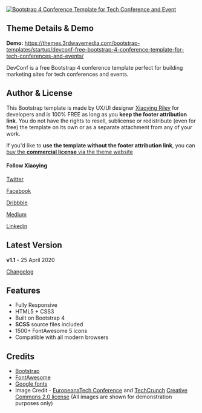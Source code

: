 <a href="https://themes.3rdwavemedia.com/bootstrap-templates/startup/devconf-free-bootstrap-4-conference-template-for-tech-conferences-and-events/" target="_blank"><img src="https://themes.3rdwavemedia.com/wp-content/uploads/2019/07/Bootstrap-Tech-Conference-Template-DevConf-Pormo.jpg" alt="Bootstrap 4 Conference Template for Tech Conference and Event" /></a>

## Theme Details & Demo

**Demo:** https://themes.3rdwavemedia.com/bootstrap-templates/startup/devconf-free-bootstrap-4-conference-template-for-tech-conferences-and-events/

DevConf is a free Bootstrap 4 conference template perfect for building marketing sites for tech conferences and events. 

## Author & License

This Bootstrap template is made by UX/UI designer [Xiaoying Riley](https://twitter.com/3rdwave_themes) for developers and is 100% FREE as long as you **keep the footer attribution link**. You do not have the rights to resell, sublicense or redistribute (even for free) the template on its own or as a separate attachment from any of your work.

If you'd like to **use the template without the footer attribution link**, you can [buy the **commercial license** via the theme website](https://themes.3rdwavemedia.com/bootstrap-templates/free/devconf-free-bootstrap-4-conference-template-for-tech-conferences-and-events/)

#### Follow Xiaoying

[Twitter](https://twitter.com/3rdwave_themes)

[Facebook](https://www.facebook.com/3rdwavethemes/)

[Dribbble](https://dribbble.com/Xiaoying)

[Medium](https://medium.com/@3rdwave_themes)

[Linkedin](https://uk.linkedin.com/in/xiaoying)


## Latest Version
**v1.1** - 25 April 2020

[Changelog](https://themes.3rdwavemedia.com/bootstrap-templates/startup/devconf-free-bootstrap-4-conference-template-for-tech-conferences-and-events/?target=changelog)


## Features

-  Fully Responsive
-  HTML5 + CSS3
-  Built on Bootstrap 4
-  **SCSS** source files included
-  1500+ FontAwesome 5 icons
-  Compatible with all modern browsers

## Credits
- [Bootstrap](https://getbootstrap.com/)
- [FontAwesome](https://fortawesome.github.io/Font-Awesome/)
- [Google fonts](https://fonts.google.com/)
- Image Credit - [EuropeanaTech Conference](https://www.flickr.com/photos/europeanaimages2/albums/72157669104892268) and [TechCrunch](https://www.flickr.com/photos/techcrunch/) [Creative Commons 2.0 license](https://creativecommons.org/licenses/by/2.0/deed.en) (All images are shown for demonstration purposes only)
